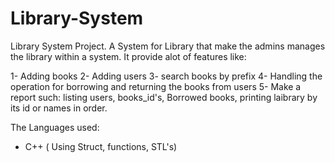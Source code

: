 # Library-System
Library System Project.
A System for Library that make the admins manages the library within a system. It provide alot of features like:

 1- Adding books
 2- Adding users
 3- search books by prefix
 4- Handling the operation for borrowing and returning the books from users
 5- Make a report such: listing users, books_id's, Borrowed books, printing laibrary by its id or names in order.

The Languages used:
- C++ ( Using Struct, functions, STL's)
